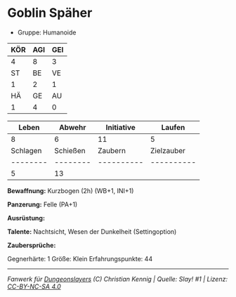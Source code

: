 # Goblin Späher  
- Gruppe: Humanoide  

| KÖR | AGI | GEI |  
| --- | --- | --- |  
| 4   | 8   | 3   |
| ST  | BE  | VE  |  
| 1   | 2   | 1   |
| HÄ  | GE  | AU  |  
| 1   | 4   | 0   |


| Leben    | Abwehr   | Initiative | Laufen     |
| -------- | -------- | ---------- | ---------- |
| 8        | 6        | 11         | 5          |
| Schlagen | Schießen | Zaubern    | Zielzauber |
| -------- | -------- | ---------- | ---------- |
| 5        | 13       |            |            |

**Bewaffnung:**
Kurzbogen (2h) (WB+1, INI+1)

**Panzerung:**
Felle (PA+1)

**Ausrüstung:**


**Talente:**
Nachtsicht, Wesen der Dunkelheit (Settingoption)

**Zaubersprüche:**


Gegnerhärte: 1
Größe: Klein
Erfahrungspunkte: 44



___
*Fanwerk für [Dungeonslayers](https://www.dungeonslayers.net/) (C) Christian Kennig | Quelle: Slay! #1 | Lizenz: [CC-BY-NC-SA 4.0](https://creativecommons.org/licenses/by-nc-sa/4.0/deed.de)*